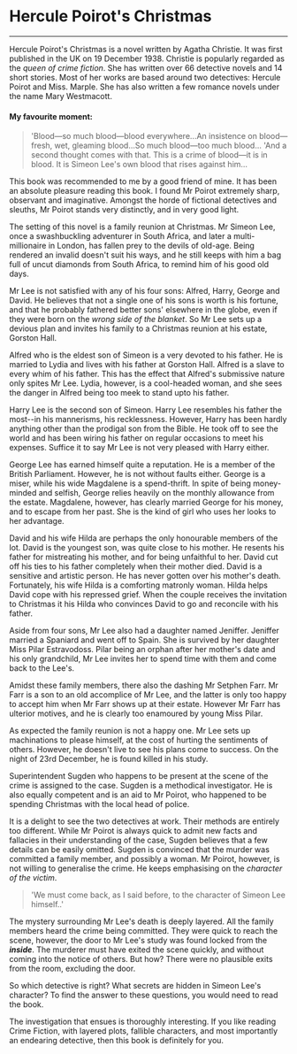 # Hercule Poirot's Christmas
---

Hercule Poirot's Christmas is a novel written by Agatha Christie. It was first published in the UK on 19 December 1938. Christie is popularly regarded as the *queen of crime fiction*. She has written over 66 detective novels and 14 short stories. Most of her works are based around two detectives: Hercule Poirot and Miss. Marple. She has also written a few romance novels under the name Mary Westmacott.

#### My favourite moment:
> 'Blood—so much blood—blood everywhere...An insistence on blood—fresh, wet, gleaming blood...So much blood—too much blood...
'And a second thought comes with that. This is a crime of blood—it is in blood. It is Simeon Lee's own blood that rises against him...

This book was recommended to me by a good friend of mine. It has been an absolute pleasure reading this book. I found Mr Poirot extremely sharp, observant and imaginative. Amongst the horde of fictional detectives and sleuths, Mr Poirot stands very distinctly, and in very good light. 

The setting of this novel is a family reunion at Christmas. Mr Simeon Lee, once a swashbuckling adventurer in South Africa, and later a multi-millionaire in London, has fallen prey to the devils of old-age. Being rendered an invalid doesn't suit his ways, and he still keeps with him a bag full of uncut diamonds from South Africa, to remind him of his good old days.

Mr Lee is not satisfied with any of his four sons: Alfred, Harry, George and David.
He believes that not a single one of his sons is worth is his fortune, and that he probably fathered better sons' elsewhere in the globe, even if they were born on the *wrong side of the blanket*. So Mr Lee sets up a devious plan and invites his family to a Christmas reunion at his estate, Gorston Hall.

Alfred who is the eldest son of Simeon is a very devoted to his father. He is married to Lydia and lives with his father at Gorston Hall. Alfred is a slave to every whim of his father. This has the effect that Alfred's submissive nature only spites Mr Lee. Lydia, however, is a cool-headed woman, and she sees the danger in Alfred being too meek to stand upto his father.

Harry Lee is the second son of Simeon. Harry Lee resembles his father the most--in his mannerisms, his recklessness. However, Harry has been hardly anything other than the prodigal son from the Bible. He took off to see the world and has been wiring his father on regular occasions to meet his expenses. Suffice it to say Mr Lee is not very pleased with Harry either.

George Lee has earned himself quite a reputation. He is a member of the British Parliament. However, he is not without faults either. George is a miser, while his wide Magdalene is a spend-thrift. In spite of being money-minded and selfish, George relies heavily on the monthly allowance from the estate. Magdalene, however, has clearly married George for his money, and to escape from her past. She is the kind of girl who uses her looks to her advantage.

David and his wife Hilda are perhaps the only honourable members of the lot. David is the youngest son, was quite close to his mother. He resents his father for mistreating his mother, and for being unfaithful to her. David cut off his ties to his father completely when their mother died. David is a sensitive and artistic person. He has never gotten over his mother's death. Fortunately, his wife Hilda is a comforting matronly woman. Hilda helps David cope with his repressed grief. When the couple receives the invitation to Christmas it his Hilda who convinces David to go and reconcile with his father. 

Aside from four sons, Mr Lee also had a daughter named Jeniffer. Jeniffer married a Spaniard and went off to Spain. She is survived by her daughter Miss Pilar Estravodoss. Pilar being an orphan after her mother's date and his only grandchild, Mr Lee invites her to spend time with them and come back to the Lee's.

Amidst these family members, there also the dashing Mr Setphen Farr. Mr Farr is a son to an old accomplice of Mr Lee, and the latter is only too happy to accept him when Mr Farr shows up at their estate. However Mr Farr has ulterior motives, and he is clearly too enamoured by young Miss Pilar.

As expected the family reunion is not a happy one. Mr Lee sets up machinations to please himself, at the cost of hurting the sentiments of others. However, he doesn't live to see his plans come to success. On the night of 23rd December, he is found killed in his study.

Superintendent Sugden who happens to be present at the scene of the crime is assigned to the case. Sugden is a methodical investigator. He is also equally competent and is an aid to Mr Poirot, who happened to be spending Christmas with the local head of police. 

It is a delight to see the two detectives at work. Their methods are entirely too different. While Mr Poirot is always quick to admit new facts and fallacies in their understanding of the case, Sugden believes that a few details can be easily omitted. Sugden is convinced that the murder was committed a family member, and possibly a woman. Mr Poirot, however, is not willing to generalise the crime. He keeps emphasising on the *character of the victim*.

> 'We must come back, as I said before, to the character of Simeon Lee himself..'

The mystery surrounding Mr Lee's death is deeply layered. All the family members heard the crime being committed. They were quick to reach the scene, however, the door to Mr Lee's study was found locked from the ***inside***. The murderer must have exited the scene quickly, and without coming into the notice of others. But how? There were no plausible exits from the room, excluding the door. 

So which detective is right? What secrets are hidden in Simeon Lee's character? To find the answer to these questions, you would need to read the book.

The investigation that ensues is thoroughly interesting. If you like reading Crime Fiction, with layered plots, fallible characters, and most importantly an endearing detective, then this book is definitely for you.






